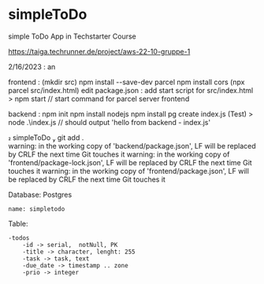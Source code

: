 # simpleToDo
simple ToDo App in Techstarter Course

https://taiga.techrunner.de/project/aws-22-10-gruppe-1


2/16/2023 : an

 frontend :
    (mkdir src)
    npm install --save-dev parcel
    npm install cors
    (npx parcel src/index.html) 
    edit package.json : add start script for src/index.html
    > npm start        // start command for parcel server frontend

backend :
    npm init
    npm install nodejs
    npm install pg
    create index.js (Test)
    > node .\index.js   // should output 'hello from backend - index.js'


 simpleToDo  git add .                                                                                                                                    
warning: in the working copy of 'backend/package.json', LF will be replaced by CRLF the next time Git touches it
warning: in the working copy of 'frontend/package-lock.json', LF will be replaced by CRLF the next time Git touches it
warning: in the working copy of 'frontend/package.json', LF will be replaced by CRLF the next time Git touches it



Database:
    Postgres

    name: simpletodo


Table:

    -todos
        -id -> serial,  notNull, PK
        -title -> character, lenght: 255
        -task -> task, text
        -due_date -> timestamp .. zone
        -prio -> integer